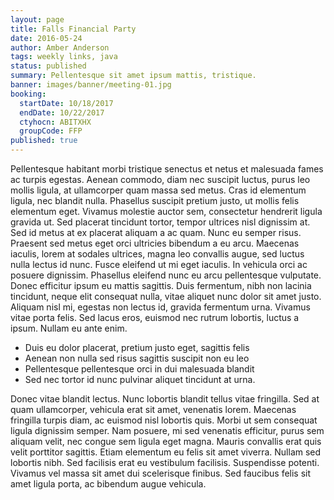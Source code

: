 ```yaml
---
layout: page
title: Falls Financial Party
date: 2016-05-24
author: Amber Anderson
tags: weekly links, java
status: published
summary: Pellentesque sit amet ipsum mattis, tristique.
banner: images/banner/meeting-01.jpg
booking:
  startDate: 10/18/2017
  endDate: 10/22/2017
  ctyhocn: ABITXHX
  groupCode: FFP
published: true
---
```

Pellentesque habitant morbi tristique senectus et netus et malesuada fames ac turpis egestas. Aenean commodo, diam nec suscipit luctus, purus leo mollis ligula, at ullamcorper quam massa sed metus. Cras id elementum ligula, nec blandit nulla. Phasellus suscipit pretium justo, ut mollis felis elementum eget. Vivamus molestie auctor sem, consectetur hendrerit ligula gravida ut. Sed placerat tincidunt tortor, tempor ultrices nisl dignissim at. Sed id metus at ex placerat aliquam a ac quam. Nunc eu semper risus.
Praesent sed metus eget orci ultricies bibendum a eu arcu. Maecenas iaculis, lorem at sodales ultrices, magna leo convallis augue, sed luctus nulla lectus id nunc. Fusce eleifend ut mi eget iaculis. In vehicula orci ac posuere dignissim. Phasellus eleifend nunc eu arcu pellentesque vulputate. Donec efficitur ipsum eu mattis sagittis. Duis fermentum, nibh non lacinia tincidunt, neque elit consequat nulla, vitae aliquet nunc dolor sit amet justo. Aliquam nisl mi, egestas non lectus id, gravida fermentum urna. Vivamus vitae porta felis. Sed lacus eros, euismod nec rutrum lobortis, luctus a ipsum. Nullam eu ante enim.

* Duis eu dolor placerat, pretium justo eget, sagittis felis
* Aenean non nulla sed risus sagittis suscipit non eu leo
* Pellentesque pellentesque orci in dui malesuada blandit
* Sed nec tortor id nunc pulvinar aliquet tincidunt at urna.

Donec vitae blandit lectus. Nunc lobortis blandit tellus vitae fringilla. Sed at quam ullamcorper, vehicula erat sit amet, venenatis lorem. Maecenas fringilla turpis diam, ac euismod nisl lobortis quis. Morbi ut sem consequat ligula dignissim semper. Nam posuere, mi sed venenatis efficitur, purus sem aliquam velit, nec congue sem ligula eget magna. Mauris convallis erat quis velit porttitor sagittis. Etiam elementum eu felis sit amet viverra. Nullam sed lobortis nibh. Sed facilisis erat eu vestibulum facilisis. Suspendisse potenti. Vivamus vel massa sit amet dui scelerisque finibus. Sed faucibus felis sit amet ligula porta, ac bibendum augue vehicula.
